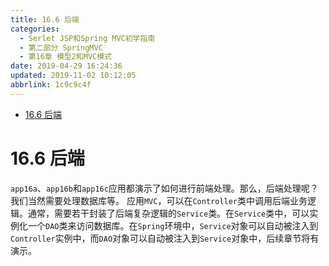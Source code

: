 ```yaml
---
title: 16.6 后端
categories: 
  - Serlet JSP和Spring MVC初学指南
  - 第二部分 SpringMVC
  - 第16章 模型2和MVC模式
date: 2019-04-29 16:24:36
updated: 2019-11-02 10:12:05
abbrlink: 1c9c9c4f
---
```

<div id='my_toc'>

- [16.6 后端](/JavaReadingNotes/1c9c9c4f/#16-6-后端)

</div>
<!--more-->
<script>if (navigator.platform.toLowerCase() == 'win32'){document.getElementById('my_toc').style.display = 'none';}</script>

<!--end-->
# 16.6 后端 #
`app16a`、`app16b`和`app16c`应用都演示了如何进行前端处理。那么，后端处理呢？我们当然需要处理数据库等。
应用`MVC`，可以在`Controller`类中调用后端业务逻辑。通常，需要若干封装了后端复杂逻辑的`Service`类。在`Service`类中，可以实例化一个`DAO`类来访问数据库。在`Spring`环境中，`Service`对象可以自动被注入到`Controller`实例中，而`DAO`对象可以自动被注入到`Service`对象中，后续章节将有演示。

